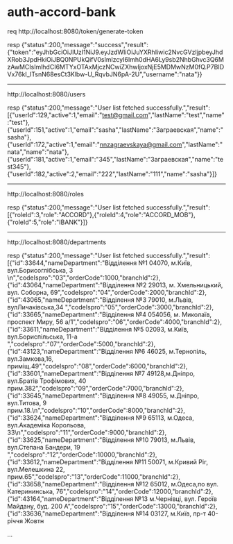 # auth-accord-bank
req
http://localhost:8080/token/generate-token

resp
{"status":200,"message":"success","result":{"token":"eyJhbGciOiJIUzI1NiJ9.eyJzdWIiOiJuYXRhIiwic2NvcGVzIjpbeyJhdXRob3JpdHkiOiJBQ0NPUkQifV0sImlzcyI6Imh0dHA6Ly9sb2NhbGhvc3Q6MzAwMCIsImlhdCI6MTYxOTAxMjczNCwiZXhwIjoxNjE5MDMwNzM0fQ.P7BIDVx76kI_ITsnN68esCt3Klbw-U_RqvbJN6pA-2U","username":"nata"}}

***********************************************

http://localhost:8080/users

resp
{"status":200,"message":"User list fetched successfully.","result":[{"userId":129,"active":1,"email":"test@gmail.com","lastName":"test","name":"test"},{"userId":151,"active":1,"email":"sasha","lastName":"Заграевская","name":"sasha"},{"userId":172,"active":1,"email":"nnzagraevskaya@gmail.com","lastName":"nata","name":"nata"},{"userId":181,"active":1,"email":"345","lastName":"Заграевская","name":"test345"},{"userId":182,"active":2,"email":"222","lastName":"111","name":"sasha"}]}


**********************************
http://localhost:8080/roles

resp
{"status":200,"message":"User list fetched successfully.","result":[{"roleId":3,"role":"ACCORD"},{"roleId":4,"role":"ACCORD_MOB"},{"roleId":5,"role":"IBANK"}]}
****************************************************

http://localhost:8080/departments

resp
{"status":200,"message":"User list fetched successfully.","result":[{"id":33644,"nameDepartment":"Відділення №1 04070, м.Київ, вул.Борисоглібська, 3    \n","codeIspro":"03","orderCode":1000,"branchId":2},{"id":43064,"nameDepartment":"Відділення №2 29013, м. Хмельницький, вул. Соборна, 69","codeIspro":"04","orderCode":2000,"branchId":2},{"id":43065,"nameDepartment":"Відділення №3 79010, м.Львів, вулЛичаківська,34  ","codeIspro":"05","orderCode":3000,"branchId":2},{"id":33665,"nameDepartment":"Відділення №4 054056, м. Миколаїв, проспект Миру, 56 а/1","codeIspro":"06","orderCode":4000,"branchId":2},{"id":33611,"nameDepartment":"Відділення №5  02093, м.Київ, вул.Бориспільська, 11-а ","codeIspro":"07","orderCode":5000,"branchId":2},{"id":43123,"nameDepartment":"Відділення №6 46025, м.Тернопіль, вул.Замкова,16, приміщ.49","codeIspro":"08","orderCode":6000,"branchId":2},{"id":33601,"nameDepartment":"Відділення №7 49128,м.Дніпро, вул.Братів Трофімових, 40 прим.382","codeIspro":"09","orderCode":7000,"branchId":2},{"id":33645,"nameDepartment":"Відділення №8 49055, м.Дніпро, вул.Титова, 9 прим.18.\n","codeIspro":"10","orderCode":8000,"branchId":2},{"id":33624,"nameDepartment":"Відділення №9 65113, м.Одеса, вул.Академіка  Корольова, 33\n","codeIspro":"11","orderCode":9000,"branchId":2},{"id":33625,"nameDepartment":"Відділення №10 79013, м.Львів, вул.Степана Бандери, 19 ","codeIspro":"12","orderCode":10000,"branchId":2},{"id":33612,"nameDepartment":"Відділення №11 50071, м.Кривий Ріг, вул.Мелешкина 22, прим.65","codeIspro":"13","orderCode":11000,"branchId":2},{"id":33658,"nameDepartment":"Відділення №12 65012, м.Одеса,по вул.  Катерининська, 76","codeIspro":"14","orderCode":12000,"branchId":2},{"id":43164,"nameDepartment":"Відділення №13 м.Чернівці, вул. Героїв Майдану, буд. 200 А","codeIspro":"15","orderCode":13000,"branchId":2},{"id":33636,"nameDepartment":"Відділення №14 03127, м.Київ, пр-т 40-річчя Жовтн

...
